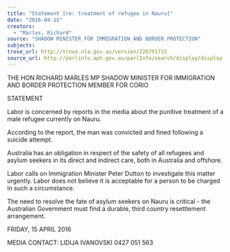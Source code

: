 ```yaml
---
title: "Statement [re: treatment of refugee in Nauru]"
date: "2016-04-15"
creators:
  - "Marles, Richard"
source: "SHADOW MINISTER FOR IMMIGRATION AND BORDER PROTECTION"
subjects:
trove_url: http://trove.nla.gov.au/version/226791733
source_url: http://parlinfo.aph.gov.au/parlInfo/search/display/display.w3p;query=Id%3A%22media/pressrel/4507377%22
---
```


 

 

 

 THE HON RICHARD MARLES MP  SHADOW MINISTER FOR IMMIGRATION AND BORDER  PROTECTION  MEMBER FOR CORIO 

 

 STATEMENT  

 

 Labor is concerned by reports in the media about the punitive treatment of a male  refugee currently on Nauru.    

 According to the report, the man was convicted and fined following a suicide attempt.    

 Australia has an obligation in respect of the safety of all refugees and asylum  seekers in its direct and indirect care, both in Australia and offshore.    

 Labor calls on Immigration Minister Peter Dutton to investigate this matter urgently.  Labor does not believe it is acceptable for a person to be charged in such a  circumstance.    

 The need to resolve the fate of asylum seekers on Nauru is critical - the Australian  Government must find a durable, third country resettlement arrangement.    

 FRIDAY, 15 APRIL 2016 

 MEDIA CONTACT: LIDIJA IVANOVSKI 0427 051 563   

